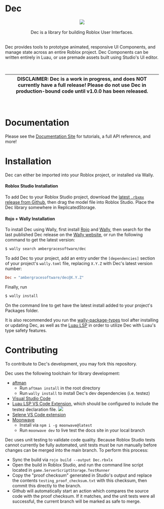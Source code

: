 # Dec

<p align="center">
    <img src="logo/Logo256.png" />
    <br/>
    <br/>
    Dec is a library for building Roblox User Interfaces.
    <br/>
    <br/>
</p>

Dec provides tools to prototype animated, responsive UI Components, and
manage state across an entire Roblox project. Dec Components can be written
entirely in Luau, or use premade assets built using Studio's UI editor.

<br/>

| DISCLAIMER: Dec is a work in progress, and does NOT currently have a full release! Please do not use Dec in production-bound code until v1.0.0 has been released. |
| --- |

<br/>

# Documentation

Please see the [Documentation Site](https://dec.ambergracesoftware.com) for
tutorials, a full API reference, and more!

# Installation

Dec can either be imported into your Roblox project, or installed via Wally.

#### Roblox Studio Installation

To add Dec to your Roblox Studio project, download the
[latest `.rbxmx` release from Github](https://github.com/AmberGraceSoftware/Dec/releases/latest),
then drag the model file into Roblox Studio. Place the Dec library somewhere in
ReplicatedStorage.

#### Rojo + Wally Installation

To install Dec using Wally, first install [Rojo](https://rojo.space/docs/v7/)
and [Wally](https://wally.run/install), then search for the last published Dec
release on the [Wally website](https://wally.run/package/ambergracesoftware/dec),
or run the following command to get the latest version:
```sh
$ wally search ambergracesoftware/dec
```
To add Dec to your project, add an entry under the `[dependencies]` section of
your project's `wally.toml` file, replacing `X.Y.Z` with Dec's latest version
number:
```toml
Dec = "ambergracesoftware/dec@X.Y.Z"
```

Finally, run
```sh
$ wally install
```
On the command line to get have the latest install added to your project's
Packages folder.

It is also recommended you run the
[wally-package-types](https://crates.io/crates/wally-package-types) tool after
installing or updating Dec, as well as the
[Luau LSP](https://github.com/JohnnyMorganz/luau-lsp) in order to utilize Dec
with Luau's type safety features.

# Contributing

To contribute to Dec's development, you may fork this repository.

Dec uses the following toolchain for library development:
- [aftman](https://github.com/LPGhatguy/aftman)
    - Run `aftman install` in the root directory
    - Run `wally install` to install Dec's dev dependencies (i.e. testez)
- [Visual Studio Code](https://code.visualstudio.com/)
- [Luau LSP VS Code Extension](https://marketplace.visualstudio.com/items?itemName=JohnnyMorganz.luau-lsp), which should be configured to include the testez declaration file.
![](https://i.imgur.com/x9LjJDy.png)
- [Selene VS Code extension](https://marketplace.visualstudio.com/items?itemName=Kampfkarren.selene-vscode)
- [Moonwave](https://eryn.io/moonwave/)
    - Install via `npm i -g moonwave@latest`
    - Run `moonwave dev` to live test the docs site in your local branch

Dec uses unit testing to validate code quality. Because Roblox Studio tests
cannot currently be fully automated, unit tests must be run manually before
changes can be merged into the main branch. To perform this process:
- Sync the build via `rojo build --output Dec.rbxlx`
- Open the build in Roblox Studio, and run the command line script located in `game.ServerScriptStorage.TestRunner`
- Copy the "proof checksum" generated in Studio's output and replace the contents `testing_proof_checksum.txt` with this checksum, then commit this directly to the branch.
- Github will automatically start an action which compares the source code with the proof checksum. If it matches, and the unit tests were all successful, the current branch will be marked as safe to merge.
